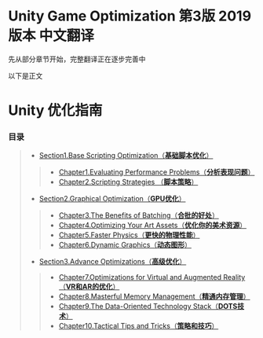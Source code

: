 # Unity Game Optimization 第3版 2019版本 中文翻译

先从部分章节开始，完整翻译正在逐步完善中

以下是正文

# Unity 优化指南

### 目录

> - [Section1.Base Scripting Optimization（**基础脚本优化**）](Section1.Chapter1)
> > - [Chapter1.Evaluating Performance Problems（**分析表现问题**）]()
> > - [Chapter2.Scripting Strategies （**脚本策略**）]()
> - [Section2.Graphical Optimization（**GPU优化**）]()
> > - [Chapter3.The Benefits of Batching（**合批的好处**）]()
> > - [Chapter4.Optimizing Your Art Assets（**优化你的美术资源**）]()
> > - [Chapter5.Faster Physics（**更快的物理性能**）]()
> > - [Chapter6.Dynamic Graphics（**动态图形**）]()
> - [Section3.Advance Optimizations（**高级优化**）]()
> > - [Chapter7.Optimizations for Virtual and Augmented Reality（**VR和AR的优化**）]()
> > - [Chapter8.Masterful Memory Management（**精通内存管理**）]()
> > - [Chapter9.The Data-Oriented Technology Stack（**DOTS技术**）]()
> > - [Chapter10.Tactical Tips and Tricks（**策略和技巧**）]()
